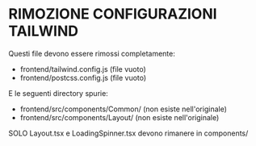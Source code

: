 # RIMOZIONE CONFIGURAZIONI TAILWIND

Questi file devono essere rimossi completamente:

- frontend/tailwind.config.js (file vuoto)
- frontend/postcss.config.js (file vuoto)

E le seguenti directory spurie:
- frontend/src/components/Common/ (non esiste nell'originale)
- frontend/src/components/Layout/ (non esiste nell'originale)

SOLO Layout.tsx e LoadingSpinner.tsx devono rimanere in components/